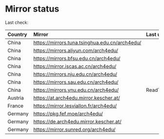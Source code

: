 <script src="./time.js"></script>
# Mirror status
Last check: <script type="text/javascript">localize(1691425318.6033583);</script>

|Country|Mirror|Last update|
|:------|:-----|:----------|
|China|https://mirrors.tuna.tsinghua.edu.cn/arch4edu/|<script type="text/javascript">localize(1691389813);</script>|
|China|https://mirrors.aliyun.com/arch4edu/|<script type="text/javascript">localize(1691260052);</script>|
|China|https://mirrors.bfsu.edu.cn/arch4edu/|<script type="text/javascript">localize(1691389813);</script>|
|China|https://mirror.iscas.ac.cn/arch4edu/|<script type="text/javascript">localize(1691389813);</script>|
|China|https://mirrors.nju.edu.cn/arch4edu/|<script type="text/javascript">localize(1691260052);</script>|
|China|https://mirrors.sau.edu.cn/arch4edu/|<script type="text/javascript">localize(1691389813);</script>|
|China|https://mirrors.ynu.edu.cn/arch4edu/|ReadTimeout|
|Austria|https://at.arch4edu.mirror.kescher.at/|<script type="text/javascript">localize(1691389813);</script>|
|France|https://mirror.lesviallon.fr/arch4edu/|<script type="text/javascript">localize(1689402753);</script>|
|Germany|https://pkg.fef.moe/arch4edu/|<script type="text/javascript">localize(1691389813);</script>|
|Germany|https://de.arch4edu.mirror.kescher.at/|<script type="text/javascript">localize(1691389813);</script>|
|Germany|https://mirror.sunred.org/arch4edu/|<script type="text/javascript">localize(1691389813);</script>|

<script src="./tablefilter/tablefilter.js"></script>
<script src="./table.js"></script>